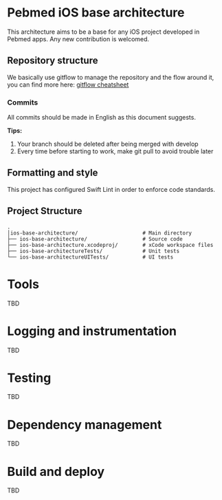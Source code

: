 # Pebmed iOS base architecture
This architecture aims to be a base for any iOS project developed in Pebmed apps. Any new contribution is welcomed.

## Repository structure
We basically use gitflow to manage the repository and the flow around it, you can find more here: [gitflow cheatsheet](https://danielkummer.github.io/git-flow-cheatsheet/)

### Commits
All commits should be made in English as this document suggests.

**Tips:**
1. Your branch should be deleted after being merged with develop
2. Every time before starting to work, make git pull to avoid trouble later

## Formatting and style
This project has configured Swift Lint in order to enforce code standards.

## Project Structure

```
.
│ios-base-architecture/                     # Main directory
├── ios-base-architecture/                  # Source code 
├── ios-base-architecture.xcodeproj/        # xCode workspace files
├── ios-base-architectureTests/             # Unit tests
└── ios-base-architectureUITests/           # UI tests

```
# Tools

TBD

# Logging and instrumentation

TBD

# Testing

TBD

# Dependency management

TBD

# Build and deploy

TBD